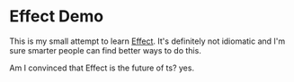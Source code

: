 # Effect Demo

This is my small attempt to learn [Effect](https://effect.website/). It's definitely not idiomatic and I'm sure smarter people can find better ways to do this.

Am I convinced that Effect is the future of ts? yes.
